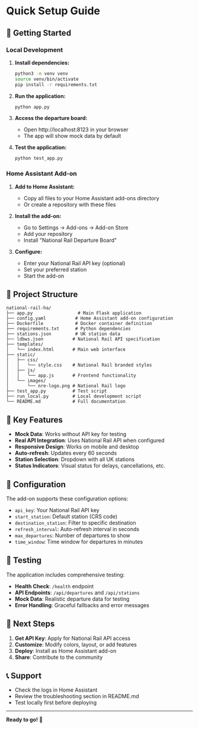 # Quick Setup Guide

## 🚀 Getting Started

### Local Development

1. **Install dependencies:**
   ```bash
   python3 -m venv venv
   source venv/bin/activate
   pip install -r requirements.txt
   ```

2. **Run the application:**
   ```bash
   python app.py
   ```

3. **Access the departure board:**
   - Open http://localhost:8123 in your browser
   - The app will show mock data by default

4. **Test the application:**
   ```bash
   python test_app.py
   ```

### Home Assistant Add-on

1. **Add to Home Assistant:**
   - Copy all files to your Home Assistant add-ons directory
   - Or create a repository with these files

2. **Install the add-on:**
   - Go to Settings → Add-ons → Add-on Store
   - Add your repository
   - Install "National Rail Departure Board"

3. **Configure:**
   - Enter your National Rail API key (optional)
   - Set your preferred station
   - Start the add-on

## 📁 Project Structure

```
national-rail-ha/
├── app.py                 # Main Flask application
├── config.yaml           # Home Assistant add-on configuration
├── Dockerfile            # Docker container definition
├── requirements.txt      # Python dependencies
├── stations.json         # UK station data
├── ldbws.json           # National Rail API specification
├── templates/
│   └── index.html       # Main web interface
├── static/
│   ├── css/
│   │   └── style.css    # National Rail branded styles
│   ├── js/
│   │   └── app.js       # Frontend functionality
│   └── images/
│       └── nre-logo.png # National Rail logo
├── test_app.py          # Test script
├── run_local.py         # Local development script
└── README.md            # Full documentation
```

## 🎯 Key Features

- **Mock Data**: Works without API key for testing
- **Real API Integration**: Uses National Rail API when configured
- **Responsive Design**: Works on mobile and desktop
- **Auto-refresh**: Updates every 60 seconds
- **Station Selection**: Dropdown with all UK stations
- **Status Indicators**: Visual status for delays, cancellations, etc.

## 🔧 Configuration

The add-on supports these configuration options:

- `api_key`: Your National Rail API key
- `start_station`: Default station (CRS code)
- `destination_station`: Filter to specific destination
- `refresh_interval`: Auto-refresh interval in seconds
- `max_departures`: Number of departures to show
- `time_window`: Time window for departures in minutes

## 🧪 Testing

The application includes comprehensive testing:

- **Health Check**: `/health` endpoint
- **API Endpoints**: `/api/departures` and `/api/stations`
- **Mock Data**: Realistic departure data for testing
- **Error Handling**: Graceful fallbacks and error messages

## 🚂 Next Steps

1. **Get API Key**: Apply for National Rail API access
2. **Customize**: Modify colors, layout, or add features
3. **Deploy**: Install as Home Assistant add-on
4. **Share**: Contribute to the community

## 📞 Support

- Check the logs in Home Assistant
- Review the troubleshooting section in README.md
- Test locally first before deploying

---

**Ready to go!** 🎉 